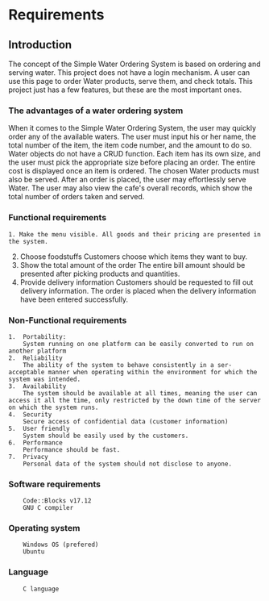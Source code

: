 # Requirements

## Introduction
  
  The concept of the Simple Water Ordering System is based on ordering and serving water. This project does not have a login mechanism. A user can use this page to order Water products, serve them, and check totals. This project just has a few features, but these are the most important ones.


### The advantages of a water ordering system

When it comes to the Simple Water Ordering System, the user may quickly order any of the available waters. The user must input his or her name, the total number of the item, the item code number, and the amount to do so. Water objects do not have a CRUD function. Each item has its own size, and the user must pick the appropriate size before placing an order. The entire cost is displayed once an item is ordered. The chosen Water products must also be served. After an order is placed, the user may effortlessly serve Water. The user may also view the cafe's overall records, which show the total number of orders taken and served.

### Functional requirements
	1. Make the menu visible. All goods and their pricing are presented in the system.
  2. Choose foodstuffs Customers choose which items they want to buy.
  3. Show the total amount of the order The entire bill amount should be presented after picking products and quantities. 
  4. Provide delivery information Customers should be requested to fill out delivery information. The order is placed when the delivery information have been entered successfully.
 
### Non-Functional requirements
	1.	Portability:
		System running on one platform can be easily converted to run on another platform
	2.	Reliability
		The ability of the system to behave consistently in a ser-acceptable manner when operating within the environment for which the system was intended.
	3.	Availability
		The system should be available at all times, meaning the user can access it all the time, only restricted by the down time of the server on which the system runs. 
	4.	Security
		Secure access of confidential data (customer information)
	5.	User friendly
		System should be easily used by the customers.
	6.	Performance
		Performance should be fast.
	7.	Privacy
		Personal data of the system should not disclose to anyone.
### Software requirements
		Code::Blocks v17.12
		GNU C compiler 
### Operating system
		Windows OS (prefered)
		Ubuntu 
### Language
		C language
